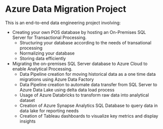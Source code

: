 # Azure Data Migration Project
This is an end-to-end data engineering project involving:
- Creating your own POS database by hosting an On-Premises SQL Server for Transactional Processing.
  - Structuring your database according to the needs of transational processing
  - Normalizing your database
  - Storing data efficiently
- Migrating the on-premises SQL Server database to Azure Cloud to enable Analytical Processing.
  - Data Pipeline creation for moving historical data as a one time data migrations using Azure Data Factory
  - Data Pipeline creation to automate data transfer from SQL Server to Azure Data Lake using delta data load process
  - Usage of Azure Databricks to transform raw data into analytical dataset
  - Creation of Azure Synapse Analytics SQL Database to query data in data lake for reporting needs
  - Creation of Tableau dashboards to visualize key metrics and display insights
 
    
